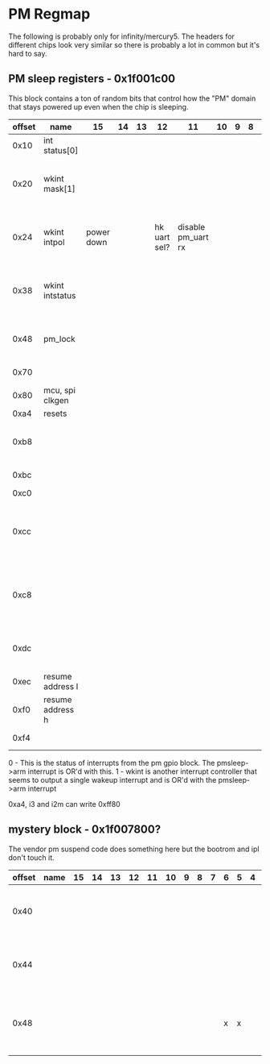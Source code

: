 # PM Regmap

The following is probably only for infinity/mercury5. The headers for different chips look very similar so there is probably a lot in common but it's hard to say.

## PM sleep registers - 0x1f001c00

This block contains a ton of random bits that control how the "PM" domain that stays powered up even when the chip is sleeping.

| offset | name             | 15         | 14 | 13 | 12           | 11                 | 10 | 9 | 8 | 7 | 6 | 5 | 4                 | 3               | 2                 | 1                 | 0 | default | Notes                                      |
|--------|------------------|------------|----|----|--------------|--------------------|----|---|---|---|---|---|-------------------|-----------------|-------------------|-------------------|---|---------|--------------------------------------------|
| 0x10   | int status[0]    |            |    |    |              |                    |    |   |   |   |   |   |                   |                 |                   |                   |   |         |                                            |
| 0x20   | wkint mask[1]    |            |    |    |              |                    |    |   |   |   |   |   | wkint rtc mask    |                 | wkint wol mask    | wkint sar mask    |   |         | bottom 8 bits are "wake up int controller" |
| 0x24   | wkint intpol     | power down |    |    | hk uart sel? | disable pm_uart rx |    |   |   |   |   |   | wkint rtc pol     |                 | wkint wol pol     | wkint sar pol     |   |         | bottom 8 bits are "wake up int controller" |
| 0x38   | wkint intstatus  |            |    |    |              |                    |    |   |   |   |   |   | wkint rtc status? |                 | wkint rtc status? | wkint rtc status? |   |         | bottom 8 bits are "wake up int controller" |
| 0x48   | pm_lock          |            |    |    |              |                    |    |   |   |   |   |   |                   |                 |                   |                   |   |         | write 0xbabe to unlock pm_gpio4            |
| 0x70   |                  |            |    |    |              |                    |    |   |   |   |   |   | ir in is gpio     | isoen2gpio4?    | link wkint2gpio4? |                   |   |         |                                            |
| 0x80   | mcu, spi clkgen  |            |    |    |              |                    |    |   |   |   |   |   |                   |                 |                   |                   |   |         |                                            |
| 0xa4   | resets           |            |    |    |              |                    |    |   |   |   |   |   |                   |                 |                   |                   |   |         |                                            |
| 0xb8   |                  |            |    |    |              |                    |    |   |   |   |   |   |                   |                 |                   |                   |   |         | write 0x79 to trigger a reset              |
| 0xbc   |                  |            |    |    |              |                    |    |   |   |   |   |   |                   | temp sensor en? |                   |                   |   |         |                                            |
| 0xc0   |                  |            |    |    |              |                    |    |   |   |   |   |   | ipl sets          |                 |                   | x                 | x | 0x003   |                                            |
| 0xcc   |                  |            |    |    |              |                    |    |   |   |   |   |   |                   |                 |                   |                   |   |         | power down code writes 0x9fe8 here         |
| 0xc8   |                  |            |    |    |              |                    |    |   |   |   |   |   |                   |                 |                   |                   |   |         | power down code writes 0x9fe8 here         |
| 0xdc   |                  |            |    |    |              |                    |    |   |   |   |   |   |                   |                 |                   |                   |   |         | some pm code writes 0xa5 here              |
| 0xec   | resume address l |            |    |    |              |                    |    |   |   |   |   |   |                   |                 |                   |                   |   |         |                                            |
| 0xf0   | resume address h |            |    |    |              |                    |    |   |   |   |   |   |                   |                 |                   |                   |   |         |                                            |
| 0xf4   |                  |            |    |    |              |                    |    |   |   |   |   |   |                   |                 |                   |                   |   | 0x003f  | ipl sets to zero                           |

0 - This is the status of interrupts from the pm gpio block. The pmsleep->arm interrupt is OR'd with this.
1 - wkint is another interrupt controller that seems to output a single wakeup interrupt and is OR'd with the pmsleep->arm interrupt

0xa4, i3 and i2m can write 0xff80

## mystery block - 0x1f007800?

The vendor pm suspend code does something here but the bootrom and ipl don't touch it.

| offset | name | 15 | 14 | 13 | 12 | 11 | 10 | 9 | 8 | 7 | 6 | 5 | 4 | 3 | 2 | 1 | 0 | Notes                                          |
|--------|------|----|----|----|----|----|----|---|---|---|---|---|---|---|---|---|---|------------------------------------------------|
| 0x40   |      |    |    |    |    |    |    |   |   |   |   |   |   |   |   |   |   | 0x0010 when booted, can write 0x00F9           |
| 0x44   |      |    |    |    |    |    |    |   |   |   |   |   |   |   |   |   |   | 0x0001 when booted, can write 0xFFFF           |
| 0x48   |      |    |    |    |    |    |    |   |   |   | x | x |   |   |   |   |   | 0x0000 when booted, writing locks up processor |
